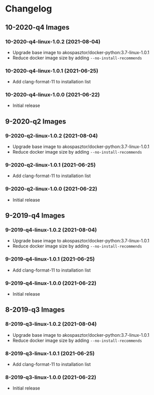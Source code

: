 # Changelog

## 10-2020-q4 Images

### 10-2020-q4-linux-1.0.2 (2021-08-04)
- Upgrade base image to akospasztor/docker-python:3.7-linux-1.0.1
- Reduce docker image size by adding `--no-install-recommends`

### 10-2020-q4-linux-1.0.1 (2021-06-25)
- Add clang-format-11 to installation list

### 10-2020-q4-linux-1.0.0 (2021-06-22)
- Initial release

## 9-2020-q2 Images

### 9-2020-q2-linux-1.0.2 (2021-08-04)
- Upgrade base image to akospasztor/docker-python:3.7-linux-1.0.1
- Reduce docker image size by adding `--no-install-recommends`

### 9-2020-q2-linux-1.0.1 (2021-06-25)
- Add clang-format-11 to installation list

### 9-2020-q2-linux-1.0.0 (2021-06-22)
- Initial release

## 9-2019-q4 Images

### 9-2019-q4-linux-1.0.2 (2021-08-04)
- Upgrade base image to akospasztor/docker-python:3.7-linux-1.0.1
- Reduce docker image size by adding `--no-install-recommends`

### 9-2019-q4-linux-1.0.1 (2021-06-25)
- Add clang-format-11 to installation list

### 9-2019-q4-linux-1.0.0 (2021-06-22)
- Initial release

## 8-2019-q3 Images

### 8-2019-q3-linux-1.0.2 (2021-08-04)
- Upgrade base image to akospasztor/docker-python:3.7-linux-1.0.1
- Reduce docker image size by adding `--no-install-recommends`

### 8-2019-q3-linux-1.0.1 (2021-06-25)
- Add clang-format-11 to installation list

### 8-2019-q3-linux-1.0.0 (2021-06-22)
- Initial release
